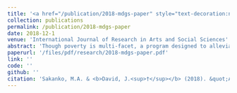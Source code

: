 ```yaml
---
title: '<a href="/publication/2018-mdgs-paper" style="text-decoration:none;">Assessment of the Millennium Development Goals (MDGS) on the eradication of ooverty and hunger in Nigeria</a>'
collection: publications
permalink: /publication/2018-mdgs-paper
date: 2018-12-1
venue: 'International Journal of Research in Arts and Social Sciences'
abstract: 'Though poverty is multi-facet, a program designed to alleviate poverty by way of providing food for the citizens to eat, access to education, adequate shelter, health, and protection from violence etc. is obviously an action of change. An example of such program is the MDGs which strive to halve poverty and hunger before the end of 2015. With the startling increase in poverty in Nigeria, even with the locally designed policies and programs to compliment the achievement of the MDGs, a need to assess the influence of the program on poverty eradication is therefore necessary. As such this study utilized the OLS technique to analyze the MDGs indices within 2000 – 2015, and incorporating the ODA received, government expenditure, population with access to clean water, agricultural growth and economic growth. The results therefore demonstrate that ODA, government expenditure, growth of the economy, and access to clean water poses significant negative effect on poverty and hunger in the country. However, adoption of the SDGs, measure to curb funds mismanagement, ODA inflow enhancement and plans that will boost the growth of the economy are recommended.'
paperurl: '/files/pdf/research/2018-mdgs-paper.pdf'
link: ''
code: ''
github: ''
citation: 'Sakanko, M.A. & <b>David, J.<sup>†</sup></b> (2018). &quot;Assessment of the Millennium Development Goals (MDGS) on the eradication of poverty and hunger in Nigeria.&quot; <i>International Journal of Research in Arts and Social Sciences</i>, <i>11</i>(2), 257-268.'
---
```

